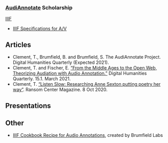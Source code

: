
### [AudiAnnotate](https://hipstas.github.io/AudiAnnotate/) Scholarship

[IIIF](https://iiif.io/)
* [IIIF Specifications for A/V](https://iiif.io/community/groups/av/)


## Articles
* Clement, T., Brumfield, B. and Brumfield, S. The AudiAnnotate Project. Digital Humanities Quarterly (Expected 2021). 
* Clement, T. and Fischer, E. [“From the Middle Ages to the Open Web, Theorizing Audiation with Audio Annotation.”](http://www.digitalhumanities.org/dhq/vol/15/1/000512/000512.html) Digital Humanities Quarterly. 15.1. March 2021. 
* Clement, T. [“Listen Slow: Researching Anne Sexton putting poetry her way”](https://sites.utexas.edu/ransomcentermagazine/2020/10/08/listen-slow-researching-anne-sexton-putting-poetry-her-way/). Ransom Center Magazine. 8 Oct 2020.

## Presentations

## Other
* [IIIF Cookbook Recipe for Audio Annotations](https://preview.iiif.io/cookbook/Recipe_103_brumfieldlabs/recipe/0103-poetry-reading-annotations/), created by Brumfield Labs



